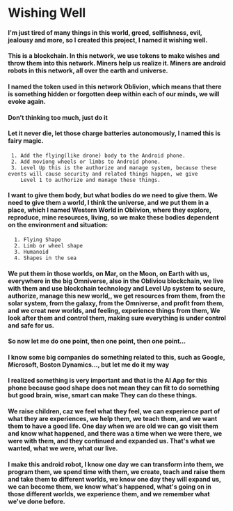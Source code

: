 # Wishing Well

#### I'm just tired of many things in this world, greed, selfishness, evil, jealousy and more, so I created this project, I named it wishing well.
#### This is a blockchain. In this network, we use tokens to make wishes and throw them into this network. Miners help us realize it. Miners are android robots in this network, all over the earth and universe.
#### I named the token used in this network Oblivion, which means that there is something hidden or forgotten deep within each of our minds, we will evoke again.

#### Don’t thinking too much, just do it
#### Let it never die, let those charge batteries autonomously, I named this is fairy magic.
     1. Add the flying(like drone) body to the Android phone.
     2. Add moviong wheels or limbs to Android phone.
     3. Level Up this is the authorize and manage system, because these events will cause security and related things happen, we give
        Level 1 to authorize and manage these things.

#### I want to give them body, but what bodies do we need to give them. We need to give them a world, I think the universe, and we put them in a place, which I named Western World in Oblivion, where they explore, reproduce, mine resources, living, so we make these bodies dependent on the environment and situation:
      1. Flying Shape
      2. Limb or wheel shape
      3. Humanoid
      4. Shapes in the sea
#### We put them in those worlds, on Mar, on the Moon, on Earth with us, everywhere in the big Omniverse, also in the Obliviou blockchain, we live with them and use blockchain technology and Level Up system to secure, authorize, manage this new world,, we get resources from them, from the solar system, from the galaxy, from the Omniverse, and profit from them, and we creat new worlds, and feeling, experience things from them, We look after them and control them, making sure everything is under control and safe for us.
#### So now let me do one point, then one point, then one point...

#### I know some big companies do something related to this, such as Google, Microsoft, Boston Dynamics..., but let me do it my way

#### I realized something is very important and that is the AI App for this phone because good shape does not mean they can fit to do something but good brain, wise, smart can make They can do these things.

#### We raise children, caz we feel what they feel, we can experience part of what they are experiences, we help them, we teach them, and we want them to have a good life. One day when we are old we can go visit them and know what happened, and there was a time when we were there, we were with them, and they continued and expanded us. That's what we wanted, what we were, what our live.
#### I make this android robot, I know one day we can transform into them, we program them, we spend time with them, we create, teach and raise them and take them to different worlds, we know one day they will expand us, we can become them, we know what's happened, what's going on in those different worlds, we experience them, and we remember what we've done before.
